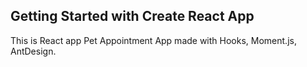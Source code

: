 ## Getting Started with Create React App

This is React app Pet Appointment App made with Hooks, Moment.js, AntDesign. 